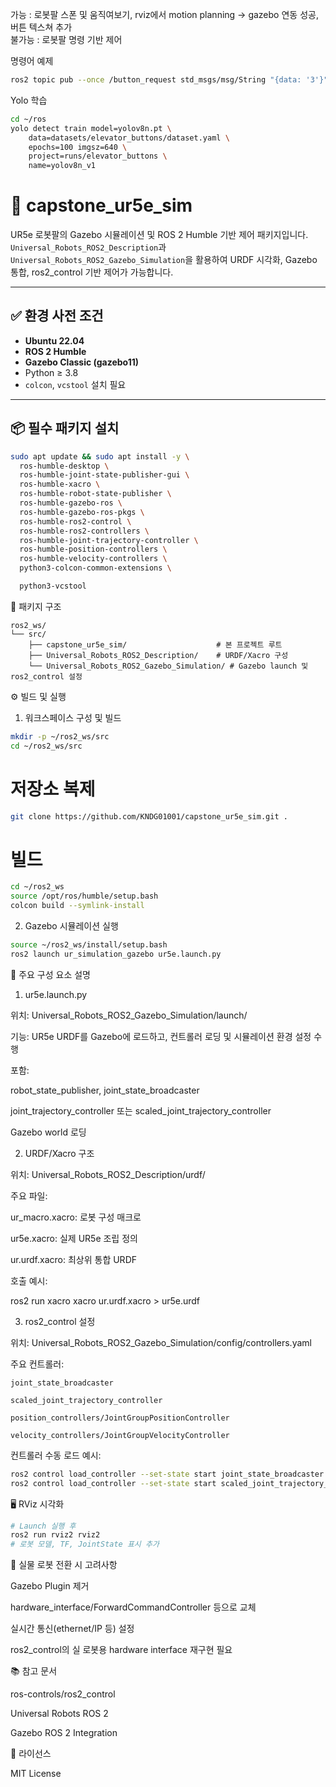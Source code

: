 가능 : 로봇팔 스폰 및 움직여보기, rviz에서 motion planning -> gazebo 연동 성공, 버튼 텍스쳐 추가        
불가능 : 로봇팔 명령 기반 제어

명령어 예제
```bash
ros2 topic pub --once /button_request std_msgs/msg/String "{data: '3'}"
```
Yolo 학습
```bash
cd ~/ros
yolo detect train model=yolov8n.pt \
    data=datasets/elevator_buttons/dataset.yaml \
    epochs=100 imgsz=640 \
    project=runs/elevator_buttons \
    name=yolov8n_v1
```
# 🤖 capstone_ur5e_sim

UR5e 로봇팔의 Gazebo 시뮬레이션 및 ROS 2 Humble 기반 제어 패키지입니다.  
`Universal_Robots_ROS2_Description`과 `Universal_Robots_ROS2_Gazebo_Simulation`을 활용하여 URDF 시각화, Gazebo 통합, ros2_control 기반 제어가 가능합니다.

---

## ✅ 환경 사전 조건

- **Ubuntu 22.04**
- **ROS 2 Humble**
- **Gazebo Classic (gazebo11)**
- Python ≥ 3.8
- `colcon`, `vcstool` 설치 필요

---

## 📦 필수 패키지 설치

```bash
sudo apt update && sudo apt install -y \
  ros-humble-desktop \
  ros-humble-joint-state-publisher-gui \
  ros-humble-xacro \
  ros-humble-robot-state-publisher \
  ros-humble-gazebo-ros \
  ros-humble-gazebo-ros-pkgs \
  ros-humble-ros2-control \
  ros-humble-ros2-controllers \
  ros-humble-joint-trajectory-controller \
  ros-humble-position-controllers \
  ros-humble-velocity-controllers \
  python3-colcon-common-extensions \

  python3-vcstool
```

🧱 패키지 구조
```
ros2_ws/ 
└── src/ 
    ├── capstone_ur5e_sim/                    # 본 프로젝트 루트
    ├── Universal_Robots_ROS2_Description/    # URDF/Xacro 구성
    └── Universal_Robots_ROS2_Gazebo_Simulation/ # Gazebo launch 및 ros2_control 설정
```
⚙️ 빌드 및 실행

1. 워크스페이스 구성 및 빌드
   
```bash
mkdir -p ~/ros2_ws/src
cd ~/ros2_ws/src
```

# 저장소 복제
```bash
git clone https://github.com/KNDG01001/capstone_ur5e_sim.git .
```

# 빌드

```bash
cd ~/ros2_ws
source /opt/ros/humble/setup.bash
colcon build --symlink-install
```

2. Gazebo 시뮬레이션 실행

```bash
source ~/ros2_ws/install/setup.bash
ros2 launch ur_simulation_gazebo ur5e.launch.py
```

🧩 주요 구성 요소 설명
1. ur5e.launch.py

위치: Universal_Robots_ROS2_Gazebo_Simulation/launch/

기능: UR5e URDF를 Gazebo에 로드하고, 컨트롤러 로딩 및 시뮬레이션 환경 설정 수행

포함:

robot_state_publisher, joint_state_broadcaster

joint_trajectory_controller 또는 scaled_joint_trajectory_controller

Gazebo world 로딩

2. URDF/Xacro 구조

위치: Universal_Robots_ROS2_Description/urdf/

주요 파일:

ur_macro.xacro: 로봇 구성 매크로

ur5e.xacro: 실제 UR5e 조립 정의

ur.urdf.xacro: 최상위 통합 URDF

호출 예시:

ros2 run xacro xacro ur.urdf.xacro > ur5e.urdf

3. ros2_control 설정

위치: Universal_Robots_ROS2_Gazebo_Simulation/config/controllers.yaml

주요 컨트롤러:
```
joint_state_broadcaster

scaled_joint_trajectory_controller

position_controllers/JointGroupPositionController

velocity_controllers/JointGroupVelocityController
```

컨트롤러 수동 로드 예시:
```bash
ros2 control load_controller --set-state start joint_state_broadcaster
ros2 control load_controller --set-state start scaled_joint_trajectory_controller
```

🖥️ RViz 시각화

```bash
# Launch 실행 후
ros2 run rviz2 rviz2
# 로봇 모델, TF, JointState 표시 추가
```

🔧 실물 로봇 전환 시 고려사항

Gazebo Plugin 제거

hardware_interface/ForwardCommandController 등으로 교체

실시간 통신(ethernet/IP 등) 설정

ros2_control의 실 로봇용 hardware interface 재구현 필요

📚 참고 문서

ros-controls/ros2_control

Universal Robots ROS 2

Gazebo ROS 2 Integration

📄 라이선스

MIT License
